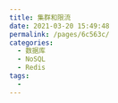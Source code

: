 ```yaml
---
title: 集群和限流
date: 2021-03-20 15:49:48
permalink: /pages/6c563c/
categories:
  - 数据库
  - NoSQL
  - Redis
tags:
  - 
---
```


